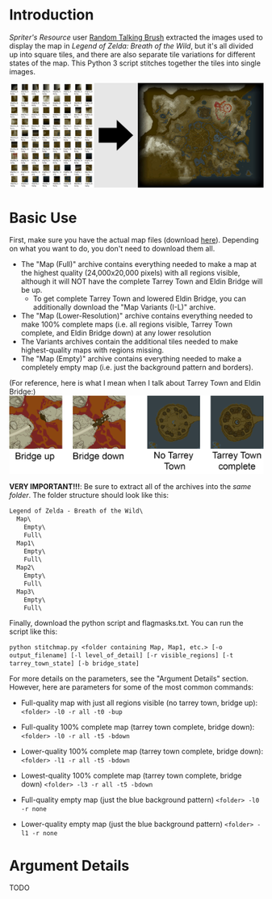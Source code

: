 # Introduction
_Spriter's Resource_ user [Random Talking Brush](https://www.spriters-resource.com/submitter/Random+Talking+Bush/)
extracted the images used to display the map in _Legend of Zelda: Breath of the Wild_, but it's all divided up
into square tiles, and there are also separate tile variations for different states of the map. 
This Python 3 script stitches together the tiles into single images.

![Map Stitcher](readmeimages/botw.jpg)

# Basic Use
First, make sure you have the actual map files (download [here](https://www.spriters-resource.com/wii_u/thelegendofzeldabreathofthewild/)).
Depending on what you want to do, you don't need to download them all.
 * The "Map (Full)" archive contains everything needed to make a map at the highest quality (24,000x20,000 pixels) with all regions visible, 
   although it will NOT have the complete Tarrey Town and Eldin Bridge will be up.
    - To get complete Tarrey Town and lowered Eldin Bridge, you can additionally download the "Map Variants (I-L)" archive.
 * The "Map (Lower-Resolution)" archive contains everything needed to make 100% complete maps 
   (i.e. all regions visible, Tarrey Town complete, and Eldin Bridge down) at any lower resolution
 * The Variants archives contain the additional tiles needed to make highest-quality maps with regions missing.
 * The "Map (Empty)" archive contains everything needed to make
   a completely empty map (i.e. just the background pattern and borders).

(For reference, here is what I mean when I talk about Tarrey Town and Eldin Bridge:)
<img src="readmeimages/diffs.png" width="600">
 
**VERY IMPORTANT!!!**: Be sure to extract all of the archives into the _same folder_. The folder structure should look like this:
```
Legend of Zelda - Breath of the Wild\
  Map\
    Empty\
    Full\
  Map1\
    Empty\
    Full\
  Map2\
    Empty\
    Full\
  Map3\
    Empty\
    Full\
```
 
Finally, download the python script and flagmasks.txt. You can run the script like this:
```
python stitchmap.py <folder containing Map, Map1, etc.> [-o output_filename] [-l level_of_detail] [-r visible_regions] [-t tarrey_town_state] [-b bridge_state]
```
For more details on the parameters, see the "Argument Details" section. However, here are parameters for some of the most common commands:
  * Full-quality map with just all regions visible (no tarrey town, bridge up): `<folder> -l0 -r all -t0 -bup`
  
  * Full-quality 100% complete map (tarrey town complete, bridge down): `<folder> -l0 -r all -t5 -bdown`
  * Lower-quality 100% complete map (tarrey town complete, bridge down): `<folder> -l1 -r all -t5 -bdown`
  * Lowest-quality 100% complete map (tarrey town complete, bridge down) `<folder> -l3 -r all -t5 -bdown`
  
  * Full-quality empty map (just the blue background pattern) `<folder> -l0 -r none`
  * Lower-quality empty map (just the blue background pattern) `<folder> -l1 -r none`
 
 # Argument Details
 TODO
 

